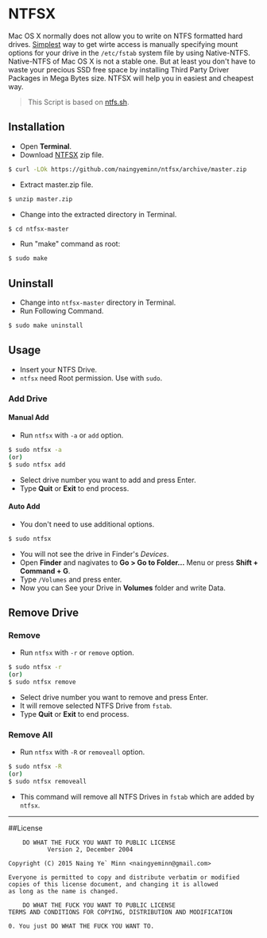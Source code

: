 # NTFSX

Mac OS X normally does not allow you to write on NTFS formatted hard drives. [Simplest](http://computers.tutsplus.com/tutorials/quick-tip-how-to-write-to-ntfs-drives-in-os-x-mavericks--cms-21434) way to get wirte access is manually specifying mount options for your drive in the `/etc/fstab` system file by using Native-NTFS. Native-NTFS of Mac OS X is not a stable one. But at least you don't have to waste your precious SSD free space by installing Third Party Driver Packages in Mega Bytes size. NTFSX will help you in easiest and cheapest way. 

> This Script is based on [ntfs.sh](http://sourceforge.net/projects/native-ntfs-osx/).


## Installation

* Open **Terminal**.
* Download [NTFSX](https://github.com/naingyeminn/NTFSX/archive/master.zip) zip file.

```sh
$ curl -LOk https://github.com/naingyeminn/ntfsx/archive/master.zip
```

* Extract master.zip file.

```sh
$ unzip master.zip
```

* Change into the extracted directory in Terminal.

```sh
$ cd ntfsx-master
```

* Run "make" command as root:

```sh
$ sudo make
```

## Uninstall

* Change into `ntfsx-master` directory in Terminal.
* Run Following Command.

```sh
$ sudo make uninstall
```

## Usage

* Insert your NTFS Drive.
* `ntfsx` need Root permission. Use with `sudo`.


### Add Drive

#### Manual Add

* Run `ntfsx` with `-a` or `add` option.

```sh
$ sudo ntfsx -a
(or)
$ sudo ntfsx add
```

* Select drive number you want to add and press Enter.
* Type **Quit** or **Exit** to end process.

#### Auto Add

* You don't need to use additional options.

```sh
$ sudo ntfsx
```

* You will not see the drive in Finder's *Devices*.
* Open **Finder** and nagivates to **Go > Go to Folder...** Menu or press **Shift + Command + G**.
* Type `/Volumes` and press enter.
* Now you can See your Drive in **Volumes** folder and write Data.

## Remove Drive

### Remove

* Run `ntfsx` with `-r` or `remove` option.

```sh
$ sudo ntfsx -r
(or)
$ sudo ntfsx remove
```

* Select drive number you want to remove and press Enter.
* It will remove selected NTFS Drive from `fstab`.
* Type **Quit** or **Exit** to end process.

### Remove All

* Run `ntfsx` with `-R` or `removeall` option.

```sh
$ sudo ntfsx -R
(or)
$ sudo ntfsx removeall
```

* This command will remove all NTFS Drives in `fstab` which are added by `ntfsx`.

---

##License

		DO WHAT THE FUCK YOU WANT TO PUBLIC LICENSE
			   Version 2, December 2004

	Copyright (C) 2015 Naing Ye` Minn <naingyeminn@gmail.com>

	Everyone is permitted to copy and distribute verbatim or modified 
	copies of this license document, and changing it is allowed 
	as long as the name is changed.

		DO WHAT THE FUCK YOU WANT TO PUBLIC LICENSE
	TERMS AND CONDITIONS FOR COPYING, DISTRIBUTION AND MODIFICATION

	0. You just DO WHAT THE FUCK YOU WANT TO.

